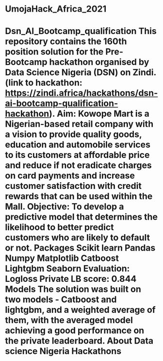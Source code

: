 # UmojaHack_Africa_2021
# Dsn_AI_Bootcamp_qualification  This repository contains the 160th position solution for the Pre-Bootcamp hackathon organised by Data Science Nigeria (DSN) on Zindi. (link to hackathon: https://zindi.africa/hackathons/dsn-ai-bootcamp-qualification-hackathon).  Aim: Kowope Mart is a Nigerian-based retail company with a vision to provide quality goods, education and automobile services to its customers at affordable price and reduce if not eradicate charges on card payments and increase customer satisfaction with credit rewards that can be used within the Mall.  Objective: To develop a predictive model that determines the likelihood to better predict customers who are likely to default or not.   Packages Scikit learn Pandas Numpy Matplotlib Catboost Lightgbm Seaborn  Evaluation: Logloss  Private LB score: 0.844  Models The solution was built on two models - Catboost and lightgbm, and a weighted average of them, with the averaged model achieving a good performance on the private leaderboard.  About Data science Nigeria Hackathons
